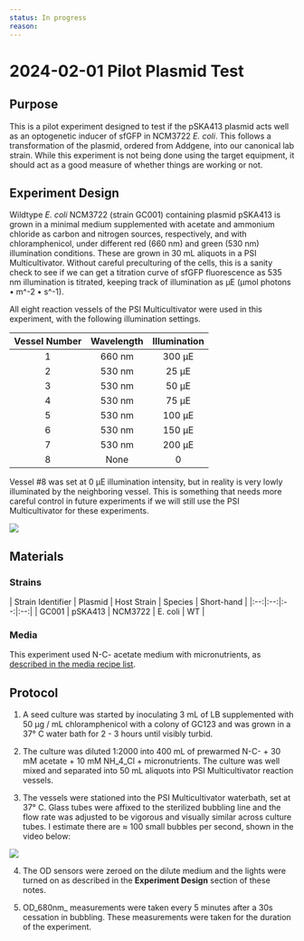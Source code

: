 ```yaml
---
status: In progress
reason: 
---
```


# 2024-02-01 Pilot Plasmid Test

## Purpose
This is a pilot experiment designed to test if the pSKA413 plasmid acts well 
as an optogenetic inducer of sfGFP in NCM3722 *E. coli*. This follows a transformation 
of the plasmid, ordered from Addgene, into our canonical lab strain. While this 
experiment is not being done using the target equipment, it should act as a good 
measure of whether things are working or not. 

## Experiment Design
Wildtype *E. coli* NCM3722 (strain GC001) containing plasmid pSKA413 is grown in
a minimal medium supplemented with acetate and ammonium chloride as carbon and 
nitrogen sources, respectively, and with chloramphenicol, under different red
(660 nm) and green (530 nm) illumination conditions. These are grown in 30 mL
aliquots in a PSI Multicultivator. Without careful preculturing of the cells, 
this is a sanity check to see if we can get a titration curve of sfGFP
fluorescence as 535 nm illumination is titrated, keeping track of illumination
as µE (µmol photons • m^-2 • s^-1).

All eight reaction vessels of the PSI Multicultivator were used in this experiment, 
with the following illumination settings.

| Vessel Number | Wavelength | Illumination |
|:--:|:--:|:--:|
| 1 | 660 nm | 300 µE |
| 2 | 530 nm | 25 µE | 
| 3 | 530 nm | 50 µE |
| 4 | 530 nm | 75 µE |
| 5 | 530 nm | 100 µE |
| 6 | 530 nm | 150 µE |
| 7 | 530 nm | 200 µE | 
| 8 | None | 0 |

Vessel #8 was set at 0 µE illumination intensity, but in reality is very lowly 
illuminated by the neighboring vessel. This is something that needs more careful
control in future experiments if we will still use the PSI Multicultivator for
these experiments.

![](data/2024-01-31_cultivator_image.png)

## Materials 

### Strains

| Strain Identifier | Plasmid | Host Strain | Species | Short-hand |
|:--:|:--:|:--:|:--:|
| GC001 | pSKA413 | NCM3722 | E. coli | WT |

### Media
This experiment used N-C- acetate medium with micronutrients, as 
[described in the media recipe list](../../../miscellaneous/media_recipes.md).  

## Protocol 
1. A seed culture was started by inoculating 3 mL of LB supplemented with 50 µg / mL chloramphenicol
with a colony of GC123 and was grown in a 37° C water bath for 2 - 3 hours until 
visibly turbid. 

2. The culture was diluted 1:2000 into 400 mL of prewarmed N-C- + 30 mM acetate + 10 mM
NH_4_Cl + micronutrients. The culture was well mixed and separated into 50 mL aliquots
into PSI Multicultivator reaction vessels. 

3. The vessels were stationed into the PSI Multicultivator waterbath, set at 37° C. 
Glass tubes were affixed to the sterilized bubbling line and the flow rate was 
adjusted to be vigorous and visually similar across culture tubes. I estimate there are ≈ 100 small bubbles per second,
shown in the video below:

![](data/2024-01-31_bubbling.gif) 

4. The OD sensors were zeroed on the dilute medium and the lights were turned on as 
described in the **Experiment Design** section of these notes. 

5. OD_680nm_ measurements were taken every 5 minutes after a 30s cessation in bubbling. These measurements were 
taken for the duration of the experiment. 

